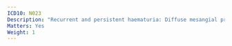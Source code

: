 ```yaml
---
ICD10: N023
Description: "Recurrent and persistent haematuria: Diffuse mesangial proliferative glomerulonephritis"
Matters: Yes
Weight: 1
---
```

